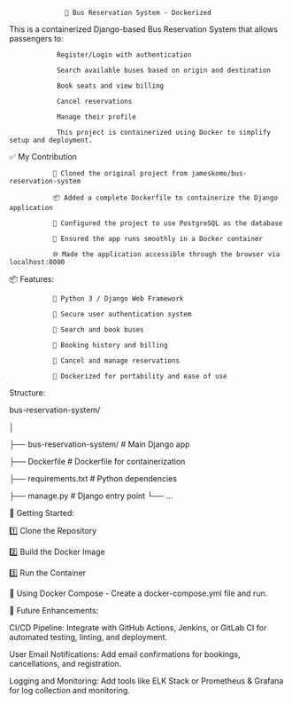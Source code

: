                   🚌 Bus Reservation System - Dockerized



This is a containerized Django-based Bus Reservation System that allows passengers to:

                Register/Login with authentication

                Search available buses based on origin and destination

                Book seats and view billing

                Cancel reservations

                Manage their profile

                This project is containerized using Docker to simplify setup and deployment.


✅ My Contribution

               📁 Cloned the original project from jameskomo/bus-reservation-system
               
               📦 Added a complete Dockerfile to containerize the Django application
               
               🐘 Configured the project to use PostgreSQL as the database 

               🐳 Ensured the app runs smoothly in a Docker container

               🌐 Made the application accessible through the browser via localhost:8000

        

📦 Features:


               🐍 Python 3 / Django Web Framework

               🔐 Secure user authentication system

               🚌 Search and book buses

               📃 Booking history and billing

               🧾 Cancel and manage reservations

               🐳 Dockerized for portability and ease of use



Structure:



bus-reservation-system/

│

├── bus-reservation-system/   # Main Django app

├── Dockerfile                # Dockerfile for containerization

├── requirements.txt          # Python dependencies

├── manage.py                 # Django entry point
└── ...




🚀 Getting Started:


1️⃣ Clone the Repository

2️⃣ Build the Docker Image

3️⃣ Run the Container

🐋 Using Docker Compose - Create a docker-compose.yml file and run.




🔮 Future Enhancements:


CI/CD Pipeline: Integrate with GitHub Actions, Jenkins, or GitLab CI for automated testing, linting, and deployment.

User Email Notifications: Add email confirmations for bookings, cancellations, and registration.

Logging and Monitoring: Add tools like ELK Stack or Prometheus & Grafana for log collection and monitoring.

